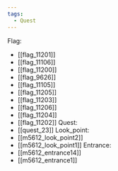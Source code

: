```yaml
---
tags:
  - Quest
---
```

Flag:
- [[flag_11201]]
- [[flag_11106]]
- [[flag_11200]]
- [[flag_9626]]
- [[flag_11105]]
- [[flag_11205]]
- [[flag_11203]]
- [[flag_11206]]
- [[flag_11204]]
- [[flag_11202]]
Quest:
- [[quest_23]]
Look_point:
- [[m5612_look_point2]]
- [[m5612_look_point1]]
Entrance:
- [[m5612_entrance14]]
- [[m5612_entrance1]]
